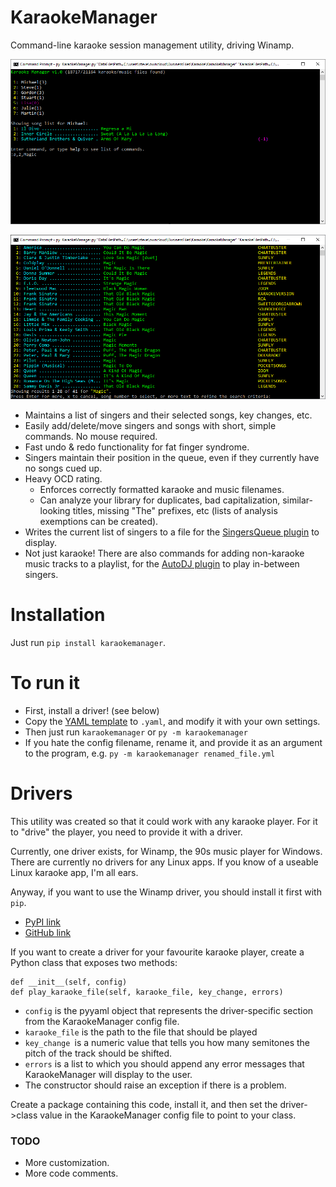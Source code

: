 # KaraokeManager

Command-line karaoke session management utility, driving Winamp.

![KaraokeManager1](/media/karaokeManagerScreenshot1.png?raw=true)

![KaraokeManager2](/media/karaokeManagerScreenshot2.png?raw=true)

- Maintains a list of singers and their selected songs, key changes, etc.
- Easily add/delete/move singers and songs with short, simple commands. No mouse required.
- Fast undo & redo functionality for fat finger syndrome.
- Singers maintain their position in the queue, even if they currently have no songs cued up.
- Heavy OCD rating.
  - Enforces correctly formatted karaoke and music filenames.
  - Can analyze your library for duplicates, bad capitalization, similar-looking titles, missing "The" prefixes, etc (lists of analysis exemptions can be created).
- Writes the current list of singers to a file for the [SingersQueue plugin](https://github.com/peeveen/gen_singersQueue) to display.
- Not just karaoke! There are also commands for adding non-karaoke music tracks to a playlist, for the [AutoDJ plugin](https://github.com/peeveen/gen_autoDJ) to play in-between singers.

# Installation

Just run `pip install karaokemanager`.

# To run it

- First, install a driver! (see below)
- Copy the [YAML template](.template.yaml) to `.yaml`, and modify it with your own settings.
- Then just run `karaokemanager` or `py -m karaokemanager`
- If you hate the config filename, rename it, and provide it as an argument to the program, e.g. `py -m karaokemanager renamed_file.yml`

# Drivers

This utility was created so that it could work with any karaoke player. For it to "drive" the player, you need to provide it with a driver.

Currently, one driver exists, for Winamp, the 90s music player for Windows. There are currently no drivers for any Linux apps. If you know
of a useable Linux karaoke app, I'm all ears.

Anyway, if you want to use the Winamp driver, you should install it first with `pip`.

- [PyPI link](https://pypi.org/project/karaokemanagerwinampdriver/)
- [GitHub link](https://github.com/peeveen/karaokemanagerwinampdriver)

If you want to create a driver for your favourite karaoke player, create a Python class that exposes two methods:

```
def __init__(self, config)
def play_karaoke_file(self, karaoke_file, key_change, errors)
```

- `config` is the pyyaml object that represents the driver-specific section from the KaraokeManager config file.
- `karaoke_file` is the path to the file that should be played
- `key_change `is a numeric value that tells you how many semitones the pitch of the track should be shifted.
- `errors` is a list to which you should append any error messages that KaraokeManager will display to the user.
- The constructor should raise an exception if there is a problem.

Create a package containing this code, install it, and then set the driver->class value in the KaraokeManager config file to point to your class.

### TODO

- More customization.
- More code comments.
